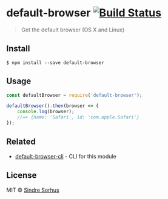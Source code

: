 # default-browser [![Build Status](https://travis-ci.org/sindresorhus/default-browser.svg?branch=master)](https://travis-ci.org/sindresorhus/default-browser)

> Get the default browser (OS X and Linux)


## Install

```
$ npm install --save default-browser
```


## Usage

```js
const defaultBrowser = require('default-browser');

defaultBrowser().then(browser => {
	console.log(browser);
	//=> {name: 'Safari', id: 'com.apple.Safari'}
});
```


## Related

- [default-browser-cli](https://github.com/sindresorhus/default-browser-cli) - CLI for this module


## License

MIT © [Sindre Sorhus](https://sindresorhus.com)
